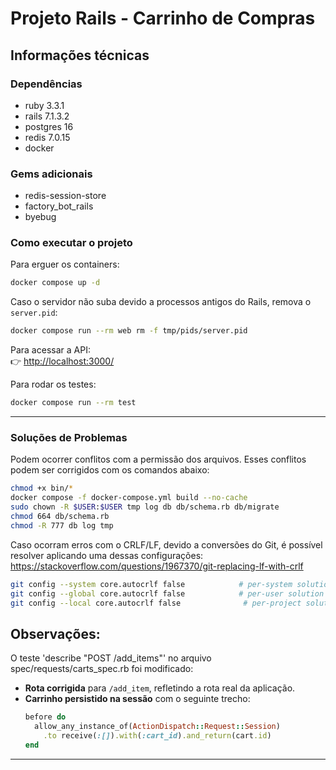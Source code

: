 # Projeto Rails - Carrinho de Compras

## Informações técnicas

### Dependências
- ruby 3.3.1
- rails 7.1.3.2
- postgres 16
- redis 7.0.15
- docker

### Gems adicionais
- redis-session-store
- factory_bot_rails
- byebug

### Como executar o projeto
Para erguer os containers:
```bash
docker compose up -d
```

Caso o servidor não suba devido a processos antigos do Rails, remova o `server.pid`:
```bash
docker compose run --rm web rm -f tmp/pids/server.pid
```

Para acessar a API:  
👉 [http://localhost:3000/](http://localhost:3000/)

Para rodar os testes:
```bash
docker compose run --rm test
```
---
### Soluções de Problemas
Podem ocorrer conflitos com a permissão dos arquivos. Esses conflitos podem ser corrigidos com os comandos abaixo:
```bash
chmod +x bin/*
docker compose -f docker-compose.yml build --no-cache
sudo chown -R $USER:$USER tmp log db db/schema.rb db/migrate
chmod 664 db/schema.rb
chmod -R 777 db log tmp
```

Caso ocorram erros com o CRLF/LF, devido a conversões do Git, é possível resolver aplicando uma dessas configurações:
https://stackoverflow.com/questions/1967370/git-replacing-lf-with-crlf
```bash
git config --system core.autocrlf false            # per-system solution
git config --global core.autocrlf false            # per-user solution
git config --local core.autocrlf false              # per-project solution
```

## Observações:
O teste 'describe "POST /add_items"' no arquivo spec/requests/carts_spec.rb foi modificado:
- **Rota corrigida** para `/add_item`, refletindo a rota real da aplicação.  
- **Carrinho persistido na sessão** com o seguinte trecho:
  ```ruby
  before do
    allow_any_instance_of(ActionDispatch::Request::Session)
      .to receive(:[]).with(:cart_id).and_return(cart.id)
  end
  ```

---





